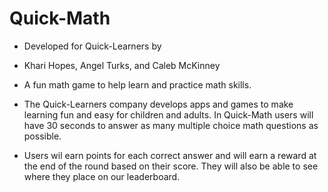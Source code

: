 # Quick-Math

- Developed for Quick-Learners by

- Khari Hopes, Angel Turks, and Caleb McKinney

- A fun math game to help learn and practice math skills. 

- The Quick-Learners company develops apps and games to make learning fun and easy for children and adults. In Quick-Math users will have 30 seconds to answer as many multiple choice math questions as possible. 

- Users wil earn points for each correct answer and will earn a reward at the end of the round based on their score. They will also be able to see where they place on our leaderboard.